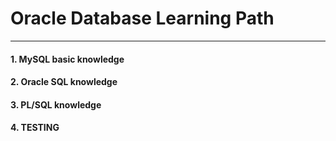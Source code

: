 # Oracle Database Learning Path

---

#### 1. MySQL basic knowledge

#### 2. Oracle SQL knowledge

#### 3. PL/SQL knowledge

#### 4. TESTING
